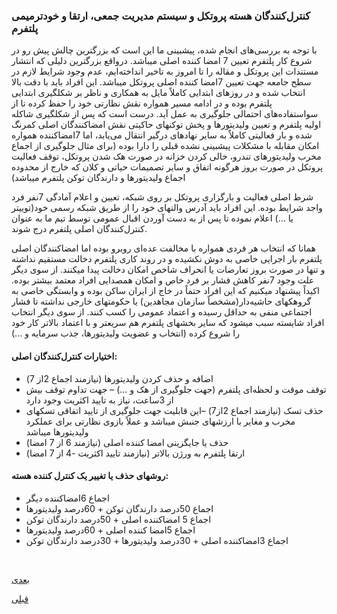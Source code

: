 ###  کنترل‌کنندگان هسته پروتکل و سیستم مدیریت جمعی، ارتقا و خودترمیمی پلتفرم 

با توجه به بررسی‌های انجام شده، پیشبینی ما این است که بزرگترین چالش پیش رو در شروع کار پلتفرم تعیین 7 امضا کننده اصلی میباشد. درواقع بزرگترین دلیلی که انتشار مستندات این پروتکل و مقاله را تا امروز به تاخیر انداخته‌ایم، عدم وجود شرایط لازم در سطح جامعه جهت تعیین 7امضا کننده اصلی پروتکل میباشد. این افراد باید با دقت بالا انتخاب شده و در روزهای ابتدایی کاملاً مایل به همکاری و ناظر بر شکلگیری ابتدایی پلتفرم بوده و در ادامه مسیر همواره نقش نظارتی خود را حفظ کرده تا از سواستفاده‌های احتمالی جلوگیری به عمل آید. درست است که پس از شکلگیری شاکله اولیه پلتفرم و تعیین ولیدیتورها و پخش توکنهای حاکیتی نقش امضاکنندگان اصلی کمرنگ شده و بار فعالیتی کاملاٌ به سایر نهادهای درگیر انتقال می‌یابد، اما 7امضاکننده همواره امکان مقابله با مشکلات پیشبینی نشده قبلی را دارا بوده (برای مثال جلوگیری از اجماع مخرب ولیدیتورهای تندرو، خالی کردن خزانه در صورت هک شدن پروتکل، توقف فعالیت پروتکل در صورت بروز هرگونه اتفاق و سایر تصمیمات حیاتی و کلان که خارج از محدوده اجماع ولیدیتورها و دارندگان توکن پلتفرم میباشد)

شرط اصلی فعالیت و بارگزاری پروتکل بر روی شبکه، تعیین و اعلام آمادگی 7نفر فرد واجد شرایط بوده. این افراد باید آدرس والتهای خود را از طریق شبکه رسمی خود(توییتر یا ...) اعلام نموده تا پس از به دست آوردن اقبال عمومی توسط تیم ما به عنوان کنترل‌کنندگان اصلی پلتفرم درج شوند.

همانا که انتخاب هر فردی همواره با مخالفت عده‌ای روبرو بوده اما امضاکنندگان اصلی پلتفرم بار اجرایی خاصی به دوش نکشیده و در روند کاری پلتفرم دخالت مستقیم نداشته و تنها در صورت بروز تعارضات یا انحراف شاخص امکان دخالت پیدا میکنند. از سوی دیگر علت وجود 7نفر کاهش فشار بر فرد خاص و امکان همصدایی افراد معتمد بیشتر بوده. اکیداً پیشنهاد میکنیم که این افراد حتماً در خاج از ایران ساکن بوده و وابستگی خاصی به گروهکهای حاشیه‌دار(مشخصاً سازمان مجاهدین) یا حکومتهای خارجی نداشته تا فشار اجتماعی منفی به حداقل رسیده و اعتماد عمومی را کسب کنند. از سوی دیگر انتخاب افراد شایسته سبب میشود که سایر بخشهای پلتفرم هم سریعتر و با اعتماد بالاتر کار خود را شروع کرده (انتخاب و عضویت ولیدیتورها،  جذب سرمایه و ...)

#### اختیارات کنترل‌کنندگان اصلی:

- اضافه و حذف کردن ولیدیتورها (نیازمند اجماع 2از 7)
- توقف موقت و لحظه‌ای پلتفرم (جهت جلوگیری از هک و ...) – جهت تداوم توقف بیش از 3ساعت، نیاز به تایید اکثریت وجود دارد
- حذف تسک (نیازمند اجماع 2از7) –این قابلیت جهت جلوگیری از تایید اتفاقی تسکهای مخرب و مغایر با ارزشهای جنبش میباشد و عملاً بازوی نظارتی برای عملکرد ولیدیتورها میباشد
- حذف یا جایگزینی امضا کننده اصلی (نیازمند 6 از 7 امضا)
- ارتقا پلتفرم به ورژن بالاتر (نیازمند تایید اکثریت -4 از 7 امضا)


####  روشهای حذف یا تغییر یک کنترل کننده هسته:

- اجماع 6امضاکننده دیگر
- اجماع 50درصد دارندگان توکن + 60درصد ولیدیتورها
- اجماع 5 امضاکننده اصلی + 50درصد دارندگان توکن
- اجماع 5امضا کننده اصلی + 60درصد ولیدیتورها
- اجماع 3امضاکننده اصلی + 30درصد ولیدیتورها + 30درصد دارندگان توکن


<br>

[ بعدی](/content/plan.md)
<br>

[ قبلی](/content/distribution.md)

